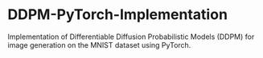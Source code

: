 # DDPM-PyTorch-Implementation
Implementation of Differentiable Diffusion Probabilistic Models (DDPM) for image generation on the MNIST dataset using PyTorch.
